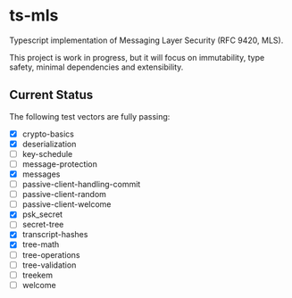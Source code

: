 # ts-mls

Typescript implementation of Messaging Layer Security (RFC 9420, MLS).

This project is work in progress, but it will focus on immutability, type safety, minimal dependencies and extensibility.

## Current Status

The following test vectors are fully passing:

-   [x] crypto-basics
-   [x] deserialization
-   [ ] key-schedule
-   [ ] message-protection
-   [x] messages
-   [ ] passive-client-handling-commit
-   [ ] passive-client-random
-   [ ] passive-client-welcome
-   [x] psk_secret
-   [ ] secret-tree
-   [x] transcript-hashes
-   [x] tree-math
-   [ ] tree-operations
-   [ ] tree-validation
-   [ ] treekem
-   [ ] welcome

